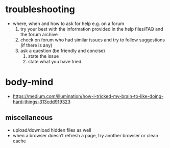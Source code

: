 # troubleshooting
<!-- #todo
- find the CMT 'ask nice questions file'
-->

- where, when and how to ask for help e.g. on a forum
  1. try your best with the information provided in the help files/FAQ and the forum archive
  2. check on forum who had similar issues and try to follow suggestions (if there is any)
  3. ask a question (be friendly and concise)
     1. state the issue 
     2. state what you have tried

# body-mind
- https://medium.com/illumination/how-i-tricked-my-brain-to-like-doing-hard-things-313cdd919323

## miscellaneous 
- upload/download hidden files as well
- when a browser doesn’t refresh a page, try another browser or clean cache